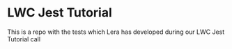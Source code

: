 # LWC Jest Tutorial

This is a repo with the tests which Lera has developed during our LWC Jest Tutorial call